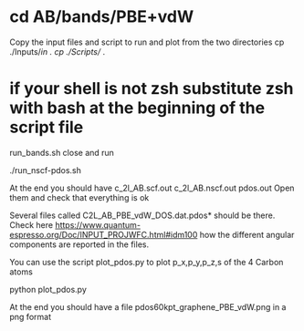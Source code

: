 # cd AB/bands/PBE+vdW

Copy the input files and script to run and plot  from the two directories
cp ./Inputs/*in .
cp ./Scripts/* . 
# if your shell is not zsh substitute zsh with bash at the beginning of the script file
run_bands.sh  close and run

./run_nscf-pdos.sh

At the end you should have c_2l_AB.scf.out c_2l_AB.nscf.out pdos.out 
Open them and check that everything is ok

Several files called C2L_AB_PBE_vdW_DOS.dat.pdos* should be there. 
Check here https://www.quantum-espresso.org/Doc/INPUT_PROJWFC.html#idm100
how the different angular components are reported in the files.

You can use the script plot_pdos.py to plot p_x,p_y,p_z,s of the 4 Carbon atoms

python plot_pdos.py 

At the end you should have a file pdos60kpt_graphene_PBE_vdW.png  in a png format
# 
